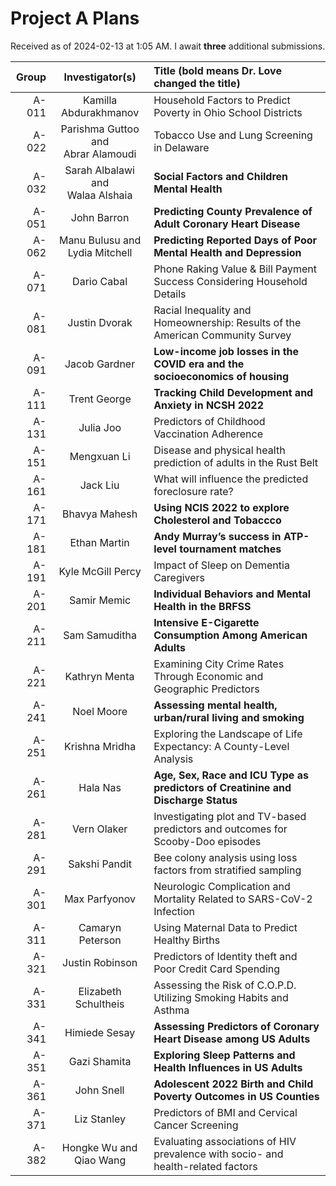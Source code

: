 # Project A Plans

Received as of 2024-02-13 at 1:05 AM. I await **three** additional submissions.

Group | Investigator(s) | Title (bold means Dr. Love changed the title)
----: | :--------------: | :-----------------------------------------------------------
A-011 | Kamilla Abdurakhmanov | Household Factors to Predict Poverty in Ohio School Districts
A-022 | Parishma Guttoo and <br /> Abrar Alamoudi | Tobacco Use and Lung Screening in Delaware
A-032 | Sarah Albalawi and <br /> Walaa Alshaia | **Social Factors and Children Mental Health**
A-051 | John Barron | **Predicting County Prevalence of Adult Coronary Heart Disease**
A-062 | Manu Bulusu and <br /> Lydia Mitchell | **Predicting Reported Days of Poor Mental Health and Depression**
A-071 | Dario Cabal | Phone Raking Value & Bill Payment Success Considering Household Details
A-081 | Justin Dvorak | Racial Inequality and Homeownership: Results of the American Community Survey
A-091 | Jacob Gardner | **Low-income job losses in the COVID era and the socioeconomics of housing**
A-111 | Trent George | **Tracking Child Development and Anxiety in NCSH 2022**
A-131 | Julia Joo | Predictors of Childhood Vaccination Adherence
A-151 | Mengxuan Li | Disease and physical health prediction of adults in the Rust Belt
A-161 | Jack Liu | What will influence the predicted foreclosure rate?
A-171 | Bhavya Mahesh | **Using NCIS 2022 to explore Cholesterol and Tobaccco**
A-181 | Ethan Martin | **Andy Murray’s success in ATP-level tournament matches**
A-191 | Kyle McGill Percy | Impact of Sleep on Dementia Caregivers
A-201 | Samir Memic | **Individual Behaviors and Mental Health in the BRFSS**
A-211 | Sam Samuditha | **Intensive E-Cigarette Consumption Among American Adults**
A-221 | Kathryn Menta | Examining City Crime Rates Through Economic and Geographic Predictors
A-241 | Noel Moore | **Assessing mental health, urban/rural living and smoking**
A-251 | Krishna Mridha | Exploring the Landscape of Life Expectancy: A County-Level Analysis
A-261 | Hala Nas | **Age, Sex, Race and ICU Type as predictors of Creatinine and Discharge Status**
A-281 | Vern Olaker | Investigating plot and TV-based predictors and outcomes for Scooby-Doo episodes
A-291 | Sakshi Pandit | Bee colony analysis using loss factors from stratified sampling
A-301 | Max Parfyonov | Neurologic Complication and Mortality Related to SARS-CoV-2 Infection
A-311 | Camaryn Peterson | Using Maternal Data to Predict Healthy Births
A-321 | Justin Robinson | Predictors of Identity theft and Poor Credit Card Spending
A-331 | Elizabeth Schultheis | Assessing the Risk of C.O.P.D. Utilizing Smoking Habits and Asthma
A-341 | Himiede Sesay | **Assessing Predictors of Coronary Heart Disease among US Adults**
A-351 | Gazi Shamita | **Exploring Sleep Patterns and Health Influences in US Adults**
A-361 | John Snell | **Adolescent 2022 Birth and Child Poverty Outcomes in US Counties**
A-371 | Liz Stanley | Predictors of BMI and Cervical Cancer Screening
A-382 | Hongke Wu and <br /> Qiao Wang | Evaluating associations of HIV prevalence with socio- and health-related factors

